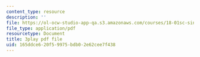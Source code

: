 ```yaml
---
content_type: resource
description: ''
file: https://ol-ocw-studio-app-qa.s3.amazonaws.com/courses/18-01sc-single-variable-calculus-fall-2010/165ddce620f59975bdb02e62cee7f438_KhwQKE_tld0.pdf
file_type: application/pdf
resourcetype: Document
title: 3play pdf file
uid: 165ddce6-20f5-9975-bdb0-2e62cee7f438
---
```

